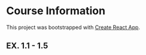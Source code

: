 # Course Information

This project was bootstrapped with [Create React App](https://github.com/facebook/create-react-app).

## EX. 1.1 - 1.5
